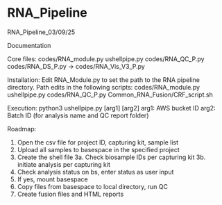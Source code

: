 # RNA_Pipeline
RNA_Pipeline_03/09/25

Documentation

Core files:
codes/RNA_module.py
ushellpipe.py
codes/RNA_QC_P.py
codes/RNA_DS_P.py
-> codes/RNA_Vis_V3_P.py

Installation:
Edit RNA_Module.py to set the path to the RNA pipeline directory.
Path edits in the following scripts:
codes/RNA_module.py
ushellpipe.py
codes/RNA_QC_P.py
Common_RNA_Fusion/CRF_script.sh

Execution:
python3 ushellpipe.py [arg1] [arg2]
arg1: AWS bucket ID
arg2: Batch ID (for analysis name and QC report folder)

Roadmap:
1. Open the csv file for project ID, capturing kit, sample list
2. Upload all samples to basespace in the specified project
3. Create the shell file
    3a. Check biosample IDs per capturing kit
    3b. initiate analysis per capturing kit
4. Check analysis status on bs, enter status as user input
5. If yes, mount basespace
6. Copy files from basespace to local directory, run QC
7. Create fusion files and HTML reports
